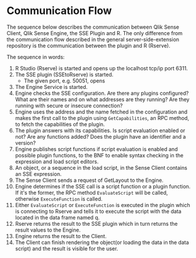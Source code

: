# Communication Flow

The sequence below describes the communication between Qlik Sense Client, Qlik Sense Engine, the SSE Plugin and R. The only difference from the communication flow described in the general server-side-extension repository is the communication between the plugin and R (Rserve).

The sequence in words:

1. R Studio (Rserve) is started and opens up the localhost tcp/ip port 6311.
2. The SSE plugin (SSEtoRserve) is started.
    * The given port, e.g. 50051, opens
3. The Engine Service is started.
4. Engine checks the SSE configuration. Are there any plugins configured? What are their names and on what addresses are they running? Are they running with secure or insecure connection?
5. Engine uses the address and the name fetched in the configuration and makes the first call to the plugin using `GetCapabilities`, an RPC method, to fetch the capabilities of the plugin.
6. The plugin answers with its capabilities. Is script evaluation enabled or not? Are any functions added? Does the plugin have an identifier and a version?
7. Engine publishes script functions if script evaluation is enabled and possible plugin functions, to the BNF to enable syntax checking in the expression and load script editors.
8. An object, or a sequence in the load script, in the Sense Client contains an SSE expression.
9. The Sense Client sends a request of GetLayout to the Engine.
10. Engine determines if the SSE call is a script function or a plugin function. If it's the former, the RPC method `EvaluateScript` will be called, otherwise `ExecuteFunction` is called.
11. Either `EvaluateScript` or `ExecuteFunction` is executed in the plugin which is connecting to Rserve and tells it to execute the script with the data located in the data frame named q.
12. Rserve returns the result to the SSE plugin which in turn returns the result values to the Engine.
13. Engine returns the result to the Client.
14. The Client can finish rendering the object(or loading the data in the data script) and the result is visible for the user.
